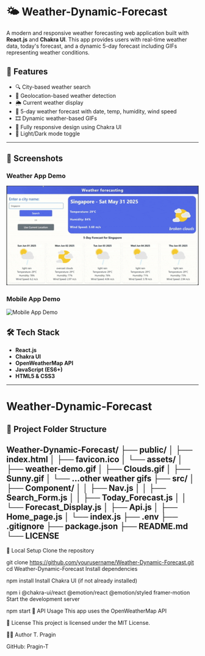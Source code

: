 # 🌤️ Weather-Dynamic-Forecast

A modern and responsive weather forecasting web application built with **React.js** and **Chakra UI**. This app provides users with real-time weather data, today's forecast, and a dynamic 5-day forecast including GIFs representing weather conditions.

## 🚀 Features

- 🔍 City-based weather search
- 📍 Geolocation-based weather detection
- 🌦️ Current weather display
- 📅 5-day weather forecast with date, temp, humidity, wind speed
- 🎞️ Dynamic weather-based GIFs
- 📱 Fully responsive design using Chakra UI
- 🌙 Light/Dark mode toggle

---

## 📸 Screenshots

<h3>Weather App Demo</h3>
<img src="./public/Web-app-Screenshot.gif" alt="Weather App Demo" width="1200" />

<h3>Mobile App Demo</h3>
<img src="./public/Mobile-app_screen.gif" alt="Mobile App Demo" width="600" />

## 🛠️ Tech Stack

- **React.js**
- **Chakra UI**
- **OpenWeatherMap API**
- **JavaScript (ES6+)**
- **HTML5 & CSS3**

---

# Weather-Dynamic-Forecast

## 📁 Project Folder Structure

Weather-Dynamic-Forecast/
├── public/
│ ├── index.html
│ ├── favicon.ico
│ └── assets/
│ ├── weather-demo.gif
│ ├── Clouds.gif
│ ├── Sunny.gif
│ └── ...other weather gifs
├── src/
│ ├── Component/
│ │ ├── Nav.js
│ │ ├── Search_Form.js
│ │ ├── Today_Forecast.js
│ │ └── Forecast_Display.js
│ ├── Api.js
│ ├── Home_page.js
│ └── index.js
├── .env
├── .gitignore
├── package.json
├── README.md
└── LICENSE
---
🧪 Local Setup
Clone the repository

git clone https://github.com/yourusername/Weather-Dynamic-Forecast.git
cd Weather-Dynamic-Forecast
Install dependencies

npm install
Install Chakra UI (if not already installed)

npm i @chakra-ui/react @emotion/react @emotion/styled framer-motion
Start the development server

npm start
🔐 API Usage
This app uses the OpenWeatherMap API

📄 License
This project is licensed under the MIT License.

🙋‍♂️ Author
T. Pragin

GitHub: Pragin-T


